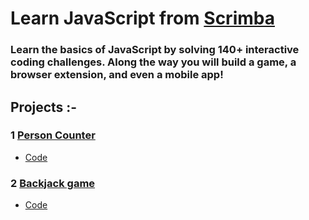 # Learn JavaScript from [Scrimba](https://scrimba.com/learn/learnjavascript)
### Learn the basics of JavaScript by solving 140+ interactive coding challenges. Along the way you will build a game, a browser extension, and even a mobile app!

## Projects :-
### 1 [Person Counter](https://akshadjaiswal-person-counter.netlify.app/) 
- [Code](https://github.com/akshadjaiswal/Scrimba_javascript/tree/main/01_Person_Counter)

### 2 [Backjack game](https://blackjack-game-akshad.netlify.app/)
- [Code](https://github.com/akshadjaiswal/Scrimba_javascript/tree/main/02%20Blackjack%20%20Game)